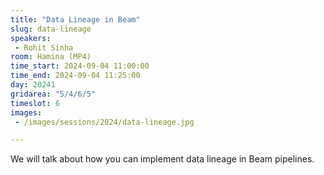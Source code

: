 ```yaml
---
title: "Data Lineage in Beam"
slug: data-lineage
speakers:
 - Rohit Sinha
room: Hamina (MP4)
time_start: 2024-09-04 11:00:00
time_end: 2024-09-04 11:25:00
day: 20241
gridarea: "5/4/6/5"
timeslot: 6
images:
 - /images/sessions/2024/data-lineage.jpg 

---
```


We will talk about how you can implement data lineage in Beam pipelines.